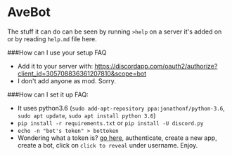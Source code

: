 # AveBot

The stuff it can do can be seen by running `>help` on a server it's added on or by reading `help.md` file here.

###How can I use your setup FAQ
- Add it to your server with: https://discordapp.com/oauth2/authorize?client_id=305708836361207810&scope=bot
- I don't add anyone as mod. Sorry.

###How can I set it up FAQ:
- It uses python3.6 (`sudo add-apt-repository ppa:jonathonf/python-3.6`, `sudo apt update`, `sudo apt install python 3.6`)
- `pip install -r requirements.txt` or `pip install -U discord.py`
- `echo -n "bot's token" > bottoken`
- Wondering what a token is? [go here](https://discordapp.com/developers/applications/me), authenticate, create a new app, create a bot, click on `click to reveal` under username. Enjoy.
